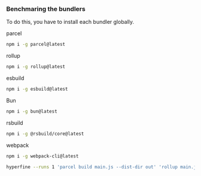 ### Benchmaring the bundlers

To do this, you have to install each bundler globally.

parcel

```zsh
npm i -g parcel@latest
```

rollup

```zsh
npm i -g rollup@latest
```

esbuild

```zsh
npm i -g esbuild@latest
```

Bun

```zsh
npm i -g bun@latest
```

rsbuild

```zsh
npm i -g @rsbuild/core@latest
```

webpack

```zsh
npm i -g webpack-cli@latest
```

```zsh
hyperfine --runs 1 'parcel build main.js --dist-dir out' 'rollup main.js --file=out/main.js --plugins=terser --sourcemap --minifyInternalExports' 'esbuild main.js --bundle --outfile=out/main.js --sourcemap --minify' 'bun build main.js --outdir ./out --minify --sourcemap=external' 'rsbuild build --config=rsbuild.config.ts' 'webpack-cli build --config=webpack.config.js'
```
